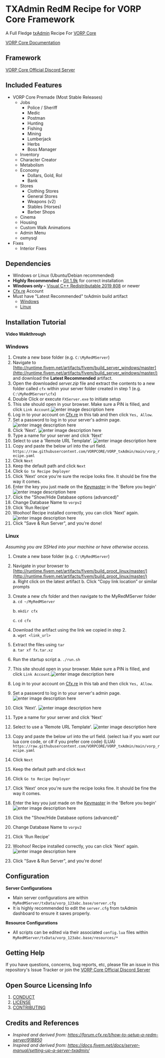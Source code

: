 # TXAdmin RedM Recipe for VORP Core Framework

A Full Fledge [txAdmin](https://txadm.in/) Recipe For [VORP Core](https://github.com/VORPCORE)

[VORP Core Documentation](https://vorpcore.mintlify.app/introduction)

## Framework
[VORP Core Official Discord Server](https://discord.gg/JjNYMnDKMf)

## Included Features
 - VORP Core Premade (Most Stable Releases)
	- Jobs
		- Police / Sheriff
		- Medic
		- Postman
		- Hunting
		- Fishing
		- Mining
		- Lumberjack
		- Herbs
		- Boss Manager
	- Inventory
	- Character Creator
	- Metabolism
	- Economy
		- Dollars, Gold, Rol
		- Bank
	- Stores
		- Clothing Stores
		- General Stores
		- Weapons (v2)
		- Stables (Horses)
		- Barber Shops
	- Cinema
	- Housing
	- Custom Walk Animations
	- Admin Menu
	- oxmysql
- Fixes
	- Interior Fixes

## Dependencies
-   Windows or Linux (Ubuntu/Debian recommended)
-   **Highly Recommended -**  [Git  1.9k](https://git-scm.com/downloads)  for correct installation
-   **Windows only -**  [Visual C++ Redistributable 2019  808](https://aka.ms/vs/16/release/VC_redist.x64.exe)  or newer
- [Cfx.re](https://forum.cfx.re/) Account
- Must have "Latest Recommended" txAdmin build artifact
	- [Windows](http://runtime.fivem.net/artifacts/fivem/build_server_windows/master/) 
	- [Linux](http://runtime.fivem.net/artifacts/fivem/build_proot_linux/master/)

## Installation Tutorial
**Video Walkthrough** 

### Windows
1.  Create a new base folder (e.g.  `C:\MyRedMServer`)
2. Navigate to [http://runtime.fivem.net/artifacts/fivem/build_server_windows/master](http://runtime.fivem.net/artifacts/fivem/build_server_windows/master/)  and download the  **Latest Recommended**  artifact.
3. Open the downloaded  _server.zip_  file and extract the contents to a new folder called `cfx` within your server folder created in step 1 (e.g.  `C:\MyRedMServer\cfx`)
4. Double Click or execute `FXServer.exe` to initiate setup
5. This site should open in your browser. Make sure a PIN is filled, and click `Link Account`.![enter image description here](https://docs.fivem.net/server-setup/windows-step2-2.png)
6.  Log in to your account on [Cfx.re](https://forum.cfx.re/) in this tab and then click `Yes, Allow`.
7. Set a password to log in to your server's admin page. ![enter image description here](https://docs.fivem.net/server-setup/windows-step2-4.png)
8. Click 'Next'. ![enter image description here](https://docs.fivem.net/server-setup/windows-step2-5.png)
9. Type a name for your server and click 'Next'
10. Select to use a 'Remote URL Template'. ![enter image description here](https://i.gyazo.com/4022332cac1f6611d325707b27452910.png)
11. Copy and paste the below url into the url field.
    `https://raw.githubusercontent.com/VORPCORE/VORP_txAdmin/main/vorp_recipe.yaml`
12. Click `Next`
13. Keep the default path and click `Next`
14. Click `Go to Recipe Deployer`
15. Click 'Next' once you're sure the recipe looks fine. It should be fine the way it comes.
16. Enter the key you just made on the [Keymaster](https://keymaster.fivem.net/) in the 'Before you begin' ![enter image description here](https://docs.fivem.net/server-setup/windows-step2-12.png)
17. Click the "Show/Hide Database options (advanced)"
18. Change Database Name to `vorpv2`
19. Click 'Run Recipe'
20. Woohoo! Recipe installed correctly, you can click 'Next' again. ![enter image description here](https://docs.fivem.net/server-setup/windows-step2-13.png)
21. Click "Save & Run Server", and you're done!

### Linux
_Assuming you are SSHed into your machine or have otherwise access._
1.  Create a new base folder (e.g.  `C:\MyRedMServer`)
2. Navigate in your browser to  [http://runtime.fivem.net/artifacts/fivem/build_proot_linux/master/](http://runtime.fivem.net/artifacts/fivem/build_proot_linux/master/)  
    a. Right click on the latest artifact
    b. Click “Copy link location” or similar prompts
3. Create a new cfx folder and then navigate to the MyRedMServer folder  
    a. `cd ~/MyRedMServer`

	b. `mkdir cfx`

	c. `cd cfx`
4. Download the artifact using the link we copied in step 2.  
    a.  `wget <link_url>`
5.  Extract the files using  `tar`  
    a.  `tar xf fx.tar.xz`
6. Run the startup script
	a. `./run.sh`
7.  This site should open in your browser. Make sure a PIN is filled, and click `Link Account`.![enter image description here](https://docs.fivem.net/server-setup/windows-step2-2.png)
8.  Log in to your account on [Cfx.re](https://forum.cfx.re/) in this tab and then click `Yes, Allow`.
9. Set a password to log in to your server's admin page. ![enter image description here](https://docs.fivem.net/server-setup/windows-step2-4.png)
10. Click 'Next'. ![enter image description here](https://docs.fivem.net/server-setup/windows-step2-5.png)
11. Type a name for your server and click 'Next'
12. Select to use a 'Remote URL Template'. ![enter image description here](https://i.gyazo.com/4022332cac1f6611d325707b27452910.png)
13. Copy and paste the below url into the url field. (select lua if you want our lua core code, or c# if you prefer core code)
    (LUA) `https://raw.githubusercontent.com/VORPCORE/VORP_txAdmin/main/vorp_recipe.yaml`
14. Click `Next`
15. Keep the default path and click `Next`
16. Click `Go to Recipe Deployer`
17. Click 'Next' once you're sure the recipe looks fine. It should be fine the way it comes.
18. Enter the key you just made on the [Keymaster](https://keymaster.fivem.net/) in the 'Before you begin' ![enter image description here](https://docs.fivem.net/server-setup/windows-step2-12.png)
19. Click the "Show/Hide Database options (advanced)"
20. Change Database Name to `vorpv2`
21. Click 'Run Recipe'
22. Woohoo! Recipe installed correctly, you can click 'Next' again. ![enter image description here](https://docs.fivem.net/server-setup/windows-step2-13.png)
23. Click "Save & Run Server", and you're done!

## Configuration
**Server Configurations**
- Main server configurations are within `MyRedMServer/txData/vorp_123abc.base/server.cfg`
- It is highly recommended to edit the `server.cfg` from txAdmin dashboard to ensure it saves properly.

**Resource Configurations**

- All scripts can be edited via their associated `config.lua` files within  `MyRedMServer/txData/vorp_123abc.base/resources/*`

## Getting Help

If you have questions, concerns, bug reports, etc, please file an issue in this repository's Issue Tracker or join the [VORP Core Official Discord Server](https://discord.gg/JjNYMnDKMf)

## Open Source Licensing Info
1. [CONDUCT](CODE_OF_CONDUCT.md)
2. [LICENSE](LICENSE)
3. [CONTRIBUTING](CONTRIBUTING.md)

## Credits and References
- _Inspired and derived from: https://forum.cfx.re/t/how-to-setup-a-redm-server/918850_
- _Inspired and derived from: https://docs.fivem.net/docs/server-manual/setting-up-a-server-txadmin/_
